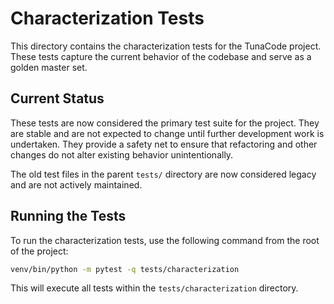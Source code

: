 # Characterization Tests

This directory contains the characterization tests for the TunaCode project. These tests capture the current behavior of the codebase and serve as a golden master set.

## Current Status

These tests are now considered the primary test suite for the project. They are stable and are not expected to change until further development work is undertaken. They provide a safety net to ensure that refactoring and other changes do not alter existing behavior unintentionally.

The old test files in the parent `tests/` directory are now considered legacy and are not actively maintained.

## Running the Tests

To run the characterization tests, use the following command from the root of the project:

```bash
venv/bin/python -m pytest -q tests/characterization
```

This will execute all tests within the `tests/characterization` directory.
